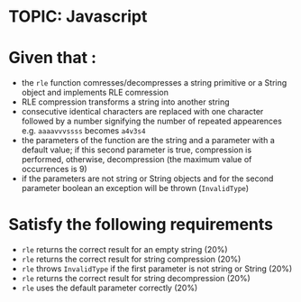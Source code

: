 # TOPIC: Javascript

# Given that :

- the `rle` function comresses/decompresses a string primitive or a String object and implements RLE comression
- RLE compression transforms a string into another string
- consecutive identical characters are replaced with one character followed by a number signifying the number of repeated appearences e.g. `aaaavvvssss` becomes `a4v3s4`
- the parameters of the function are the string and a parameter with a default value; if this second parameter is true, compression is performed, otherwise, decompression (the maximum value of occurrences is 9)
- if the parameters are not string or String objects and for the second parameter boolean an exception will be thrown (`InvalidType`)

# Satisfy the following requirements

- `rle` returns the correct result for an empty string (20%)
- `rle` returns the correct result for string compression (20%)
- `rle` throws `InvalidType` if the first parameter is not string or String (20%)
- `rle` returns the correct result for string decompression (20%)
- `rle` uses the default parameter correctly (20%)
